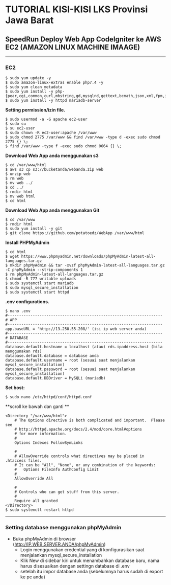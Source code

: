 # TUTORIAL KISI-KISI LKS Provinsi Jawa Barat
## SpeedRun Deploy Web App CodeIgniter ke AWS EC2 (AMAZON LINUX MACHINE IMAAGE)
---  
### EC2
    $ sudo yum update -y  
    $ sudo amazon-linux-extras enable php7.4 -y  
    $ sudo yum clean metadata  
    $ sudo yum install -y php-{pear,cgi,common,curl,mbstring,gd,mysqlnd,gettext,bcmath,json,xml,fpm,intl,zip,imap}        
    $ sudo yum install -y httpd mariadb-server
    
**Setting permission/izin file.**  

    $ sudo usermod -a -G apache ec2-user
    $ sudo su
    $ su ec2-user
    $ sudo chown -R ec2-user:apache /var/www  
    $ sudo chmod 2775 /var/www && find /var/www -type d -exec sudo chmod 2775 {} \;  
    $ find /var/www -type f -exec sudo chmod 0664 {} \;    
    
**Download Web App anda menggunakan s3**

    $ cd /var/www/html 
    $ aws s3 cp s3://bucketanda/webanda.zip web
    $ unzip web  
    $ rm web
    $ mv web ../
    $ cd ../
    $ rmdir html
    $ mv web html
    $ cd html

**Download Web App anda menggunakan Git**

    $ cd /var/www
    $ rmdir html
    $ sudo yum install -y git
    $ git clone https://github.com/potatoedz/WebApp /var/www/html

**Install PHPMyAdmin**

    $ cd html
    $ wget https://www.phpmyadmin.net/downloads/phpMyAdmin-latest-all-languages.tar.gz
    $ mkdir phpMyAdmin && tar -xvzf phpMyAdmin-latest-all-languages.tar.gz -C phpMyAdmin --strip-components 1
    $ rm phpMyAdmin-latest-all-languages.tar.gz
    $ chmod -R 777 writable uploads
    $ sudo systemctl start mariadb
    $ sudo mysql_secure_installation
    $ sudo systemctl start httpd

**.env configurations.**  

    $ nano .env
    #--------------------------------------------------------------------
    # APP
    #--------------------------------------------------------------------
    app.baseURL = 'http://13.250.55.208/' (isi ip web server anda)
    #--------------------------------------------------------------------
    # DATABASE
    #--------------------------------------------------------------------
    database.default.hostname = localhost (atau) rds.ipaddress.host (bila menggunakan rds)
    database.default.database = database anda
    database.default.username = root (sesuai saat menjalankan mysql_secure_installation)
    database.default.password = root (sesuai saat menjalankan mysql_secure_installation)
    database.default.DBDriver = MySQLi (mariadb)

**Set host:**  

    $ sudo nano /etc/httpd/conf/httpd.conf   


**scroll ke bawah dan ganti **  

```blade
<Directory "/var/www/html">
    # The Options directive is both complicated and important.  Please see
    # http://httpd.apache.org/docs/2.4/mod/core.html#options
    # for more information.
    #
    Options Indexes FollowSymLinks

    #
    # AllowOverride controls what directives may be placed in .htaccess files.
    # It can be "All", "None", or any combination of the keywords:
    #   Options FileInfo AuthConfig Limit
    #
    AllowOverride All

    #
    # Controls who can get stuff from this server.
    #
    Require all granted
</Directory>
$ sudo systemctl restart httpd 
```  
---

### Setting database menggunakan phpMyAdmin
- Buka phpMyAdmin di browser (http://IP.WEB.SERVER.ANDA/phpMyAdmin)
  - Login menggunakan credential yang di konfigurasikan saat menjalankan mysql_secure_installation
  - Klik New di sidebar kiri untuk menambahkan database baru, nama harus disesuaikan dengan settingn database di .env
  - setelah itu impor database anda (sebelumnya harus sudah di export ke pc anda) 

